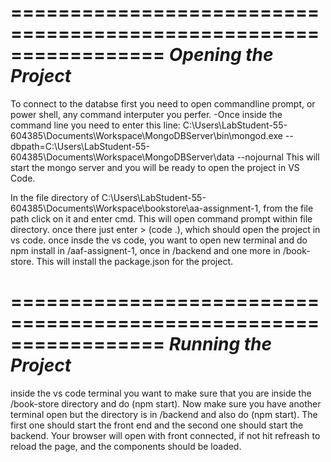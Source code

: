 =================================================================
***********************Opening the Project***********************
=================================================================
To connect to the databse first you need to open commandline prompt, or power shell, any command interputer you perfer.
  -Once inside the command line you need to enter this line:
  C:\Users\LabStudent-55-604385\Documents\Workspace\MongoDBServer\bin\mongod.exe --dbpath=C:\Users\LabStudent-55-604385\Documents\Workspace\MongoDBServer\data --nojournal
  This will start the mongo server and you will be ready to open the project in VS Code.
  
  In the file directory of C:\Users\LabStudent-55-604385\Documents\Workspace\bookstore\aa-assignment-1, from the file path click on it and enter cmd. This will open command prompt within file directory. once there just enter > (code .), which should open the project in vs code. once insde the vs code, you want to open new terminal and do npm install in /aaf-assignent-1, once in /backend and one more in /book-store. This will install the package.json for the project. 

=================================================================
***********************Running the Project***********************
=================================================================
inside the vs code terminal you want to make sure that you are inside the /book-store directory and do (npm start). Now make sure you have another terminal open but the directory is in /backend and also do (npm start). The first one should start the front end and the second one should start the backend. Your browser will open with front connected, if not hit refreash to reload the page, and the components should be loaded.
